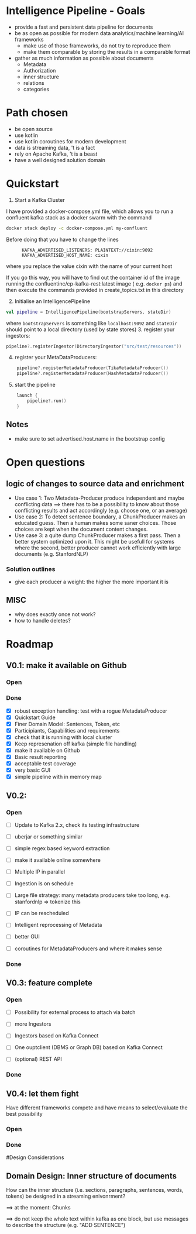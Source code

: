 # Intelligence Pipeline - Goals
* provide a fast and persistent data pipeline for documents
* be as open as possible for modern data analytics/machine learning/AI frameworks
    * make use of those frameworks, do not try to reproduce them
    * make them comparable by storing the results in a comparable format
* gather as much information as possible about documents
    * Metadata
    * Authorization
    * inner structure
    * relations
    * categories

# Path chosen
* be open source
* use kotlin
* use kotlin coroutines for modern development
* data is streaming data, 't is a fact
* rely on Apache Kafka, 't is a beast
* have a well designed solution domain

# Quickstart
1. Start a Kafka Cluster

I have provided a docker-compose.yml file, which allows you to run a confluent kafka 
stack as a docker swarm with the command
```bash
docker stack deploy -c docker-compose.yml my-confluent
```
Before doing that you have to change the lines
```
      KAFKA_ADVERTISED_LISTENERS: PLAINTEXT://cixin:9092
      KAFKA_ADVERTISED_HOST_NAME: cixin
```

where you replace the value cixin with the name of your current host

If you go this way, you will have to find out the container id of the image running the 
 confluentinc/cp-kafka-rest:latest image ( e.g. ```docker ps```) and then execute the commands
 provided in create_topics.txt in this directory
 
2. Initialise an IntelligencePipeline
```kotlin
val pipeline = IntelligencePipeline(bootstrapServers, stateDir)
```
where `bootstrapServers` is something like `localhost:9092` and `stateDir` should point to a local directory (used by state stores)
3. register your ingestors:
```kotlin 
pipeline?.registerIngestor(DirectoryIngestor("src/test/resources"))
``` 
4. register your MetaDataProducers:
``` kotlin 
    pipeline?.registerMetadataProducer(TikaMetadataProducer())
    pipeline?.registerMetadataProducer(HashMetadataProducer())
``` 
5. start the pipeline
``` kotlin 
    launch {
        pipeline?.run()
    }
``` 
## Notes
- make sure to set advertised.host.name in the bootstrap config


# Open questions

## logic of changes to source data and enrichment
* Use case 1: Two Metadata-Producer produce independent and maybe conflicting data ==> there has to be a possibility to 
know about those conflicting results and act accordingly (e.g. choose one, or an average)
* Use case 2: To detect sentence boundary, a ChunkProducer makes an educated guess. 
Then a human makes some saner choices. Those choices are kept when the document content changes.
* Use case 3: a quite dump ChunkProducer makes a first pass. Then a better system optimized upon it. This might be usefull 
for systems where the second, better producer cannot work efficiently with large documents (e.g. StanfordNLP) 

### Solution outlines
*  give each producer a weight: the higher the more important it is

## MISC
* why does exactly once not work?
* how to handle deletes?


# Roadmap
## V0.1: make it available on Github

### Open


### Done
- [x] robust exception handling: test with a rogue MetadataProducer
- [x] Quickstart Guide
- [x] Finer Domain Model: Sentences, Token, etc
- [x] Participiants, Capabilities and requirements
- [x] check that it is running with local cluster
- [x] Keep represenation off kafka (simple file handling)
- [x] make it available on Github
- [x] Basic result reporting
- [x]  acceptable test coverage
- [x] very basic GUI
- [x] simple pipeline with in memory map

## V0.2: 

### Open
- [ ] Update to Kafka 2.x, check its testing infrastructure
- [ ] uberjar or something similar
- [ ] simple regex based keyword extraction
- [ ] make it available online somewhere
- [ ] Multiple IP in parallel
- [ ] Ingestion is on schedule
- [ ] Large file strategy: many metadata producers take too long, e.g. stanfordnlp => tokenize this
- [ ] IP can be rescheduled
- [ ] Intelligent reprocessing of Metadata
- [ ] better GUI
- [ ] coroutines for MetadataProducers and where it makes sense


### Done


## V0.3: feature complete

### Open
- [ ] Possibility for external process to attach via batch
- [ ] more Ingestors
- [ ] Ingestors based on Kafka Connect
- [ ] One ouptclient (DBMS or Graph DB) based on Kafka Connect
- [ ] (optional) REST API


### Done

## V0.4: let them fight
Have different frameworks compete and have means to select/evaluate the best possibility

### Open


### Done


#Design Considerations
## Domain Design: Inner structure of documents
How can the inner structure (i.e. sections, paragraphs, sentences, words, tokens) be designed in a streaming enivonrment?

==> at the moment: Chunks

==> do not keep the whole text within kafka as one block, but use messages to describe the structure (e.g. "ADD SENTENCE")

